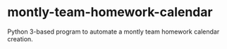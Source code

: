 # montly-team-homework-calendar
Python 3-based program to automate a montly team homework calendar creation.
